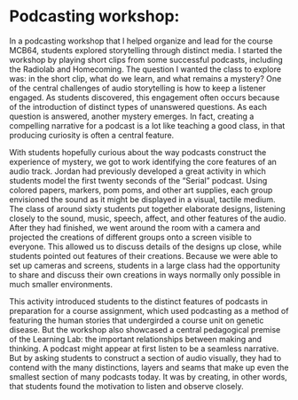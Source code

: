 # Podcasting workshop:

 In a podcasting workshop that I helped organize and lead for the course MCB64, students explored storytelling through distinct media. I started the workshop by playing short clips from some successful podcasts, including the Radiolab and Homecoming. The question I wanted the class to explore was: in the short clip, what do we learn, and what remains a mystery? One of the central challenges of audio storytelling is how to keep a listener engaged. As students discovered, this engagement often occurs because of the introduction of distinct types of unanswered questions. As each question is answered, another mystery emerges. In fact, creating a compelling narrative for a podcast is a lot like teaching a good class, in that producing curiosity is often a central feature.
 
 With students hopefully curious about the way podcasts construct the experience of mystery, we got to work identifying the core features of an audio track. Jordan had previously developed a great activity in which students model the first twenty seconds of the “Serial” podcast. Using colored papers, markers, pom poms, and other art supplies, each group envisioned the sound as it might be displayed in a visual, tactile medium. The class of around sixty students put together elaborate designs, listening closely to the sound, music, speech, affect, and other features of the audio. After they had finished, we went around the room with a camera and projected the creations of different groups onto a screen visible to everyone. This allowed us to discuss details of the designs up close, while students pointed out features of their creations. Because we were able to set up cameras and screens, students in a large class had the opportunity to share and discuss their own creations in ways normally only possible in much smaller environments. 
 
 This activity introduced students to the distinct features of podcasts in preparation for a course assignment, which used podcasting as a method of featuring the human stories that undergirded a course unit on genetic disease. But the workshop also showcased a central pedagogical premise of the Learning Lab: the important relationships between making and thinking. A podcast might appear at first listen to be a seamless narrative. But by asking students to construct a section of audio visually, they had to contend with the many distinctions, layers and seams that make up even the smallest section of many podcasts today. It was by creating, in other words, that students found the motivation to listen and observe closely. 
